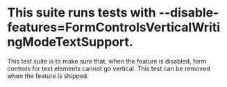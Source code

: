 # This suite runs tests with --disable-features=FormControlsVerticalWritingModeTextSupport.

This test suite is to make sure that, when the feature is disabled, form controls for text elements cannot go vertical. This test can be removed when the feature is shipped.
